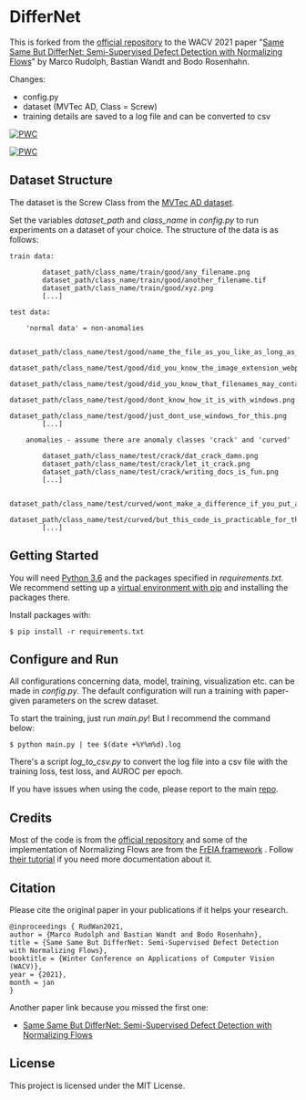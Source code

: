 # DifferNet

This is forked from the [official repository](https://github.com/marco-rudolph/differnet) to the WACV 2021 paper "[Same Same But DifferNet: Semi-Supervised Defect Detection with Normalizing Flows](https://arxiv.org/abs/2008.12577)" by Marco Rudolph, Bastian Wandt and Bodo Rosenhahn.

Changes:
* config.py
* dataset (MVTec AD, Class = Screw)
* training details are saved to a log file and can be converted to csv

[![PWC](https://user-images.githubusercontent.com/4096485/86174097-b56b9000-bb29-11ea-9240-c17f6bacfc34.png)](https://colab.research.google.com/drive/1rEC1wuIoffuZ9ijXq2-cyakQeGL_pGQD?usp=sharing)


[![PWC](https://img.shields.io/endpoint.svg?url=https://paperswithcode.com/badge/same-same-but-differnet-semi-supervised/anomaly-detection-on-mvtec-ad)](https://paperswithcode.com/sota/anomaly-detection-on-mvtec-ad?p=same-same-but-differnet-semi-supervised)

## Dataset Structure

The dataset is the Screw Class from the [MVTec AD dataset](https://www.mvtec.com/company/research/datasets/mvtec-ad).

Set the variables _dataset_path_ and _class_name_ in _config.py_ to run experiments on a dataset of your choice. The structure of the data is as follows:

``` 
train data:

        dataset_path/class_name/train/good/any_filename.png
        dataset_path/class_name/train/good/another_filename.tif
        dataset_path/class_name/train/good/xyz.png
        [...]

test data:

    'normal data' = non-anomalies

        dataset_path/class_name/test/good/name_the_file_as_you_like_as_long_as_there_is_an_image_extension.webp
        dataset_path/class_name/test/good/did_you_know_the_image_extension_webp?.png
        dataset_path/class_name/test/good/did_you_know_that_filenames_may_contain_question_marks????.png
        dataset_path/class_name/test/good/dont_know_how_it_is_with_windows.png
        dataset_path/class_name/test/good/just_dont_use_windows_for_this.png
        [...]

    anomalies - assume there are anomaly classes 'crack' and 'curved'

        dataset_path/class_name/test/crack/dat_crack_damn.png
        dataset_path/class_name/test/crack/let_it_crack.png
        dataset_path/class_name/test/crack/writing_docs_is_fun.png
        [...]

        dataset_path/class_name/test/curved/wont_make_a_difference_if_you_put_all_anomalies_in_one_class.png
        dataset_path/class_name/test/curved/but_this_code_is_practicable_for_the_mvtec_dataset.png
        [...]
``` 

## Getting Started

You will need [Python 3.6](https://www.python.org/downloads) and the packages specified in _requirements.txt_.
We recommend setting up a [virtual environment with pip](https://packaging.python.org/guides/installing-using-pip-and-virtual-environments/)
and installing the packages there.

Install packages with:

```
$ pip install -r requirements.txt
```

## Configure and Run

All configurations concerning data, model, training, visualization etc. can be made in _config.py_. The default configuration will run a training with paper-given parameters on the screw dataset. 

To start the training, just run _main.py_! But I recommend the command below:

```
$ python main.py | tee $(date +%Y%m%d).log
```

There's a script _log_to_csv.py_ to convert the log file into a csv file with the training loss, test loss, and AUROC per epoch. 

If you have issues when using the code, please report to the main [repo](https://github.com/marco-rudolph/differnet).


## Credits

Most of the code is from the  [official repository](https://github.com/marco-rudolph/differnet) and some of the implementation of Normalizing Flows are from the [FrEIA framework](https://github.com/VLL-HD/FrEIA) . Follow [their tutorial](https://github.com/VLL-HD/FrEIA) if you need more documentation about it.


## Citation
Please cite the original paper in your publications if it helps your research.

    @inproceedings { RudWan2021,
    author = {Marco Rudolph and Bastian Wandt and Bodo Rosenhahn},
    title = {Same Same But DifferNet: Semi-Supervised Defect Detection with Normalizing Flows},
    booktitle = {Winter Conference on Applications of Computer Vision (WACV)},
    year = {2021},
    month = jan
    }
    
Another paper link because you missed the first one:

* [Same Same But DifferNet: Semi-Supervised Defect Detection with Normalizing Flows](
https://arxiv.org/abs/2008.12577)


## License

This project is licensed under the MIT License.

 
